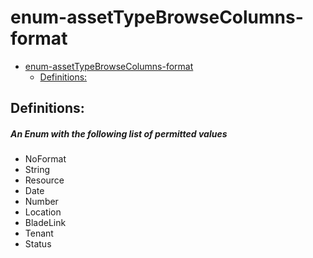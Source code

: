<a name="enum-assettypebrowsecolumns-format"></a>
# enum-assetTypeBrowseColumns-format
* [enum-assetTypeBrowseColumns-format](#enum-assettypebrowsecolumns-format)
    * [Definitions:](#enum-assettypebrowsecolumns-format-definitions)

<a name="enum-assettypebrowsecolumns-format-definitions"></a>
## Definitions:
<a name="enum-assettypebrowsecolumns-format-definitions-an-enum-with-the-following-list-of-permitted-values"></a>
##### An Enum with the following list of permitted values
- NoFormat
- String
- Resource
- Date
- Number
- Location
- BladeLink
- Tenant
- Status
